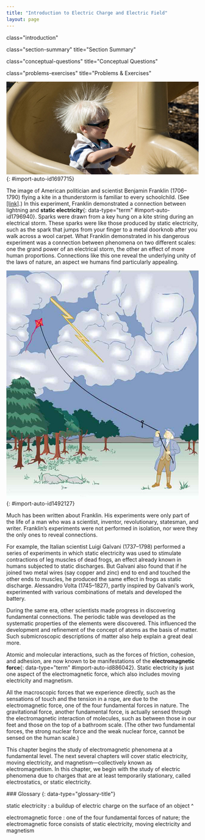 ```yaml
---
title: "Introduction to Electric Charge and Electric Field"
layout: page
---
```



<cnx-pi data-type="cnx.flag.introduction"> class="introduction" </cnx-pi>

<cnx-pi data-type="cnx.eoc">class="section-summary" title="Section Summary"</cnx-pi>

<cnx-pi data-type="cnx.eoc">class="conceptual-questions" title="Conceptual Questions"</cnx-pi>

<cnx-pi data-type="cnx.eoc">class="problems-exercises" title="Problems &amp; Exercises"</cnx-pi>

 ![A child swoops down a plastic playground slide, his hair standing on end.](../resources/Figure_19_00_01a_D.jpg "Static electricity from this plastic slide causes the child&#x2019;s hair to stand on end. The sliding motion stripped electrons away from the child&#x2019;s body, leaving an excess of positive charges, which repel each other along each strand of hair. (credit: Ken Bosma/Wikimedia Commons)"){: #import-auto-id1697715}

The image of American politician and scientist Benjamin Franklin (1706–1790) flying a kite in a thunderstorm is familiar to every schoolchild. (See [\[link\]](#import-auto-id1492127).) In this experiment, Franklin demonstrated a connection between lightning and **static electricity**{: data-type="term" #import-auto-id1796940}. Sparks were drawn from a key hung on a kite string during an electrical storm. These sparks were like those produced by static electricity, such as the spark that jumps from your finger to a metal doorknob after you walk across a wool carpet. What Franklin demonstrated in his dangerous experiment was a connection between phenomena on two different scales: one the grand power of an electrical storm, the other an effect of more human proportions. Connections like this one reveal the underlying unity of the laws of nature, an aspect we humans find particularly appealing.

![Benjamin Franklin is shown flying a kite and lightning is observed. A metal key is attached to the string.](../resources/Figure_19_00_02a.jpg "When Benjamin Franklin demonstrated that lightning was related to static electricity, he made a connection that is now part of the evidence that all directly experienced forces except the gravitational force are manifestations of the electromagnetic force."){: #import-auto-id1492127}

Much has been written about Franklin. His experiments were only part of the life of a man who was a scientist, inventor, revolutionary, statesman, and writer. Franklin’s experiments were not performed in isolation, nor were they the only ones to reveal connections.

For example, the Italian scientist Luigi Galvani (1737–1798) performed a series of experiments in which static electricity was used to stimulate contractions of leg muscles of dead frogs, an effect already known in humans subjected to static discharges. But Galvani also found that if he joined two metal wires (say copper and zinc) end to end and touched the other ends to muscles, he produced the same effect in frogs as static discharge. Alessandro Volta (1745–1827), partly inspired by Galvani’s work, experimented with various combinations of metals and developed the battery.

During the same era, other scientists made progress in discovering fundamental connections. The periodic table was developed as the systematic properties of the elements were discovered. This influenced the development and refinement of the concept of atoms as the basis of matter. Such submicroscopic descriptions of matter also help explain a great deal more.

Atomic and molecular interactions, such as the forces of friction, cohesion, and adhesion, are now known to be manifestations of the **electromagnetic force**{: data-type="term" #import-auto-id886042}. Static electricity is just one aspect of the electromagnetic force, which also includes moving electricity and magnetism.

All the macroscopic forces that we experience directly, such as the sensations of touch and the tension in a rope, are due to the electromagnetic force, one of the four fundamental forces in nature. The gravitational force, another fundamental force, is actually sensed through the electromagnetic interaction of molecules, such as between those in our feet and those on the top of a bathroom scale. (The other two fundamental forces, the strong nuclear force and the weak nuclear force, cannot be sensed on the human scale.)

This chapter begins the study of electromagnetic phenomena at a fundamental level. The next several chapters will cover static electricity, moving electricity, and magnetism—collectively known as electromagnetism. In this chapter, we begin with the study of electric phenomena due to charges that are at least temporarily stationary, called electrostatics, or static electricity.

<div data-type="glossary" markdown="1">
### Glossary
{: data-type="glossary-title"}

static electricity
: a buildup of electric charge on the surface of an object
^

electromagnetic force
: one of the four fundamental forces of nature; the electromagnetic force consists of static electricity, moving electricity and magnetism

</div>

